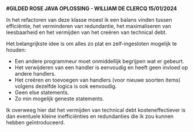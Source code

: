**#GILDED ROSE JAVA OPLOSSING - WILLIAM DE CLERCQ 15/01/2024**

In het refactoren van deze klasse moest ik een balans vinden tussen efficiëntie, het verminderen van redundantie, het maximaliseren van leesbaarheid en het vermijden van het creëren van technical debt.

Het belangrijkste idee is om alles zo plat en zelf-ingesloten mogelijk te houden:

- Een andere programmeur moet onmiddellijk begrijpen wat er gebeurt.
- Het verwijderen van een handler is eenvoudig en heeft geen invloed op
  andere handlers.
- Het creëren en toevoegen van handlers (voor nieuwe soorten items) volgens dezelfde logica is ook eenvoudig.
- Geen else statements.
- Zo min mogelijk geneste statements.


Ik overweeg hier dat het vermijden van technical debt kosteneffectiever is dan eventuele kleine inefficiënties en redundanties die ik zou kunnen hebben geïntroduceerd.
